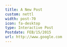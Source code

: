 ```yaml
---
title: A New Post
custom: nettl
width: post-70
icon: fa-desktop
type: Interactive Post
Postdate: FEB/15/2015
url: http://www.google.com
---
```

